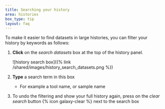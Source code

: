 ```yaml
---
title: Searching your history
area: histories
box_type: tip
layout: faq
---
```



To make it easier to find datasets in large histories, you can filter your history by keywords as follows:
  1. **Click** on the *search datasets* box at the top of the history panel.

     ![history search box]({% link /shared/images/history_search_datasets.png %})

  2. **Type** a search term in this box
     - For example a tool name, or sample name
  3. To undo the filtering and show your full history again, press on the *clear search* button {% icon galaxy-clear %} next to the search box
